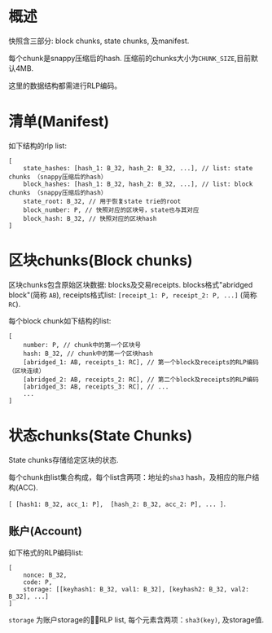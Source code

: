# 概述

快照含三部分: block chunks, state chunks, 及manifest.

每个chunk是snappy压缩后的hash. 压缩前的chunks大小为`CHUNK_SIZE`,目前默认4MB.

这里的数据结构都需进行RLP编码。

# 清单(Manifest)

如下结构的rlp list:
```
[
    state_hashes: [hash_1: B_32, hash_2: B_32, ...], // list: state chunks （snappy压缩后的hash）
    block_hashes: [hash_1: B_32, hash_2: B_32, ...], // list: block chunks （snappy压缩后的hash）
    state_root: B_32, // 用于恢复state trie的root
    block_number: P, // 快照对应的区块号，state也与其对应
    block_hash: B_32, // 快照对应的区块hash
]
```

# 区块chunks(Block chunks)

区块chunks包含原始区块数据: blocks及交易receipts. blocks格式"abridged block"(简称 `AB`), receipts格式list: `[receipt_1: P, receipt_2: P, ...]` (简称`RC`).

每个block chunk如下结构的list:
```
[
    number: P, // chunk中的第一个区块号
    hash: B_32, // chunk中的第一个区块hash
    [abridged_1: AB, receipts_1: RC], // 第一个block及receipts的RLP编码（区块连续）
    [abridged_2: AB, receipts_2: RC], // 第二个block及receipts的RLP编码
    [abridged_3: AB, receipts_3: RC], // ...
    ...
]
```

# 状态chunks(State Chunks)

State chunks存储给定区块的状态.

每个chunk由list集合构成，每个list含两项：地址的`sha3` hash，及相应的账户结构(ACC).

`[ [hash1: B_32, acc_1: P],  [hash_2: B_32, acc_2: P], ... ]`.

## 账户(Account)

如下格式的RLP编码list:
```
[
    nonce: B_32,
    code: P,
    storage: [[keyhash1: B_32, val1: B_32], [keyhash2: B_32, val2: B_32], ...]
]
```
`storage` 为账户storage的RLP list, 每个元素含两项：`sha3(key)`, 及storage值.
